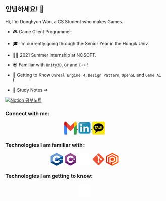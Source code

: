 ## 안녕하세요! 👋

Hi, I'm Donghyun Won, a CS Student who makes Games. <br/>

- 🎮 Game Client Programmer

- 🎓 I’m currently going through the Senior Year in the Hongik Univ.

- 👨‍💼 2021 Summer Internship at NCSOFT.

- 😎 Familiar with `Unity3D`, `C#` and `C++` !

- 👊 Getting to Know `Unreal Engine 4`, `Design Pattern`, `OpenGL` and `Game AI` !

- 📖 Study Notes => 
<a href="https://www.notion.so/wondong/Hello-39e66d3c917a4545bef6a115ee9977f8">
<img alt="Notion 공부노트" src ="https://img.shields.io/badge/Notion-000000.svg?&style=for-the-badge&logo=Notion&logoColor=FFFFFF" href="https://www.notion.so/wondong/Hello-39e66d3c917a4545bef6a115ee9977f8"/>
<a/>
	
### Connect with me:
<p align="center">
	<a href="mailto:ehdgus5500@gmail.com" target="_blank">
		<img align="center" src="contacts/gmail.svg" alt="gmail" height="40" width="40" />
	</a>
    <a href="https://www.linkedin.com/in/%EB%8F%99%ED%98%84-donghyun-won-%EC%9B%90-449841185/" target="_blank"">
		<img align="center" src="contacts/Linkedin.svg" alt="linkedin" height="40" width="40" />
	</a>
	<a href="https://open.kakao.com/o/sdNMrCqd" target="_blank"">
		<img align="center" src="contacts/KakaoTalk_logo.svg" alt="kakaotalk" height="40" width="40" />
	</a>
</p>


### Technologies I am familiar with:
<p align="center">
		<img align="center" src="tech/C++_Logo.svg" alt="Cpp" height="40" width="40" />
		<img align="center" src="tech/csharp.svg" alt="C#" height="40" width="40" />
    		<img align="center" src="tech/unity.png" alt="Unity" height="40" width="40" />
		<img align="center" src="tech/Git_icon.svg" alt="Git" height="40" width="40" />
		<img align="center" src="tech/plastic-scm.svg" alt="PlasticSCM" height="40" width="40" />
	</a>
</p>


### Technologies I am getting to know:
<p align="center">
		<img align="center" src="tech/unreal.png" alt="UE4" height="40" width="40" />
	</a>
</p>

